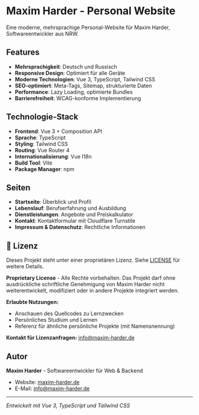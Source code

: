 # Maxim Harder - Personal Website

Eine moderne, mehrsprachige Personal-Website für Maxim Harder, Softwareentwickler aus NRW.

## Features

- **Mehrsprachigkeit**: Deutsch und Russisch
- **Responsive Design**: Optimiert für alle Geräte
- **Moderne Technologien**: Vue 3, TypeScript, Tailwind CSS
- **SEO-optimiert**: Meta-Tags, Sitemap, strukturierte Daten
- **Performance**: Lazy Loading, optimierte Bundles
- **Barrierefreiheit**: WCAG-konforme Implementierung

## Technologie-Stack

- **Frontend**: Vue 3 + Composition API
- **Sprache**: TypeScript
- **Styling**: Tailwind CSS
- **Routing**: Vue Router 4
- **Internationalisierung**: Vue I18n
- **Build Tool**: Vite
- **Package Manager**: npm

## Seiten

- **Startseite**: Überblick und Profil
- **Lebenslauf**: Berufserfahrung und Ausbildung
- **Dienstleistungen**: Angebote und Preiskalkulator
- **Kontakt**: Kontaktformular mit Cloudflare Turnstile
- **Impressum & Datenschutz**: Rechtliche Informationen

## 📄 Lizenz

Dieses Projekt steht unter einer proprietären Lizenz. Siehe [LICENSE](LICENSE) für weitere Details.

**Proprietary License** - Alle Rechte vorbehalten. Das Projekt darf ohne ausdrückliche schriftliche Genehmigung von Maxim Harder nicht weiterentwickelt, modifiziert oder in andere Projekte integriert werden.

**Erlaubte Nutzungen:**

- Anschauen des Quellcodes zu Lernzwecken
- Persönliches Studium und Lernen
- Referenz für ähnliche persönliche Projekte (mit Namensnennung)

**Kontakt für Lizenzanfragen:** info@maxim-harder.de

## Autor

**Maxim Harder** - Softwareentwickler für Web & Backend

- Website: [maxim-harder.de](https://maxim-harder.de)
- E-Mail: info@maxim-harder.de

---

_Entwickelt mit Vue 3, TypeScript und Tailwind CSS_
